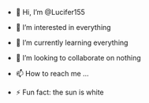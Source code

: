 - 👋 Hi, I’m @Lucifer155
- 👀 I’m interested in everything
- 🌱 I’m currently learning everything
- 💞️ I’m looking to collaborate on nothing
- 📫 How to reach me ...
  
- ⚡ Fun fact: the sun is white

<!---
Lucifer155/Lucifer155 is a ✨ special ✨ repository because its `README.md` (this file) appears on your GitHub profile.
You can click the Preview link to take a look at your changes.
--->
